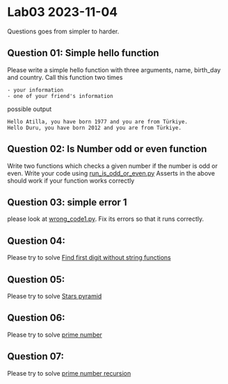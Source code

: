 # Lab03 2023-11-04

Questions goes from simpler to harder.

## Question 01:  Simple hello function

Please write a simple hello function with three arguments, name, birth_day and country.
Call this function two times

	- your information 
 	- one of your friend's information

possible output

	Hello Atilla, you have born 1977 and you are from Türkiye.
	Hello Duru, you have born 2012 and you are from Türkiye.


## Question 02:  Is Number odd or even function

Write two functions which checks a given number if the number is odd or even.
Write your code using [run_is_odd_or_even.py](run_is_odd_or_even.py)
Asserts in the above should work if your function works correctly


## Question 03: simple error 1

please look at [wrong_code1.py](wrong_code1.py). 
Fix its errors so that it runs correctly.

## Question 04: 
Please try to solve [Find first digit without string functions](../../../course-content/questions/find-first-digit.md)


## Question 05: 
Please try to solve [Stars pyramid](../../../course-content/questions/star-pyramid-1.md)

## Question 06: 
Please try to solve [prime number](../../../course-content/questions/prime-number.md)

## Question 07: 
Please try to solve [prime number recursion](../../../course-content/questions/prime-number_recursion.md)


